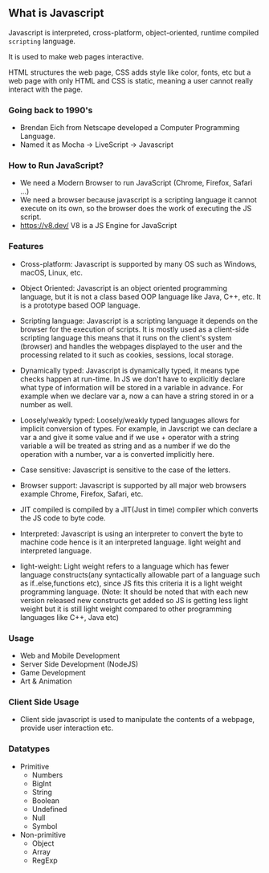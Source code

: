 ## What is Javascript

Javascript is interpreted, cross-platform, object-oriented, runtime compiled `scripting` language.

It is used to make web pages interactive.

HTML structures the web page, CSS adds style like color, fonts, etc but a web page with only HTML and
CSS is static, meaning a user cannot really interact with the page.

### Going back to 1990's
- Brendan Eich from Netscape developed a Computer Programming Language.
- Named it as Mocha -> LiveScript -> Javascript

### How to Run JavaScript?
- We need a Modern Browser to run JavaScript (Chrome, Firefox, Safari ...)
- We need a browser because javascript is a scripting language it cannot execute on its own, so the browser does the work of executing the JS script. 
- https://v8.dev/ V8 is a JS Engine for JavaScript

### Features
- Cross-platform: Javascript is supported by many OS such as Windows, macOS, Linux, etc.

- Object Oriented: Javascript is an object oriented programming language, but it is not a class based OOP language like Java, C++, etc. It is a prototype based OOP language.

- Scripting language: Javascript is a scripting language it depends on the browser for the execution of scripts. It is mostly used as a client-side scripting language this means that it runs on the client's system (browser) and handles the webpages displayed to the user and the processing related to it such as cookies, sessions, local storage.

- Dynamically typed: Javascript is dynamically typed, it means type checks happen at run-time. In JS we don't have to explicitly declare what type of information will be stored in a variable in advance. For example when we declare var a, now a can have a string stored in or a number as well.

- Loosely/weakly typed: Loosely/weakly typed languages allows for implicit conversion of types. For example, in Javscript we can declare a var a and give it some value and if we use + operator with a string variable a will be treated as string and as a number if we do the operation with a number, var a is converted implicitly here.

- Case sensitive: Javascript is sensitive to the case of the letters.

- Browser support: Javascript is supported by all major web browsers example Chrome, Firefox, Safari, etc.

- JIT compiled is compiled by a JIT(Just in time) compiler which converts the JS code to byte code.

- Interpreted: Javascript is using an interpreter to convert the byte to machine code hence is it an interpreted language. light weight and interpreted language.

- light-weight: Light weight refers to a language which has fewer language constructs(any syntactically allowable part of a language such as if..else,functions etc), since JS fits this criteria it is a light weight programming language. (Note: It should be noted that with each new version released new constructs get added so JS is getting less light weight but it is still light weight compared to other programming languages like C++, Java etc)

### Usage
- Web and Mobile Development
- Server Side Development (NodeJS)
- Game Development
- Art & Animation

### Client Side Usage
- Client side javascript is used to manipulate the contents of a webpage, provide user interaction etc.

### Datatypes
 - Primitive
   - Numbers
   - BigInt
   - String
   - Boolean
   - Undefined
   - Null
   - Symbol
 - Non-primitive 
   - Object
   - Array
   - RegExp